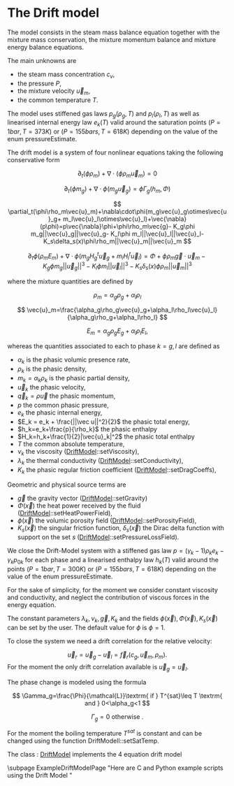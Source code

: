 The Drift model
===============	

The model consists in the steam mass balance equation together with the mixture mass conservation, the mixture momentum balance and mixture energy balance equations. 

The main unknowns are 
- the steam mass concentration $c_v$, 
- the pressure $P$, 
- the mixture velocity $\vec{u}_m$, 
- the common temperature $T$. 

The model uses stiffened gas laws $p_g(\rho_g,T)$ and  $p_l(\rho_l,T)$
 as well as linearised internal energy law $e_k(T)$
 valid around the saturation points $(P=1 bar, T=373K)$ or $(P=155 bars, T=618K)$ depending on the value of the enum pressureEstimate.

The drift model is a system of four nonlinear equations taking the following conservative form

$$
         \partial_t(\phi \rho_m) +\nabla\cdot(\phi\rho_m\vec{u}_m)=0
$$
 
$$
         \partial_t(\phi m_g)+\nabla\cdot\phi(m_g\vec{u}_g)=\phi\Gamma_g(h_m,\Phi)
$$
 
$$
         \partial_t(\phi\rho_m\vec{u}_m)+\nabla\cdot\phi(m_g\vec{u}_g\otimes\vec{u}_g+ m_l\vec{u}_l\otimes\vec{u}_l)+\vec{\nabla}(p\phi)=p\vec{\nabla}\phi+\phi\rho_m\vec{g}- K_g\phi m_g||\vec{u}_g||\vec{u}_g- K_l\phi m_l||\vec{u}_l||\vec{u}_l- K_s\delta_s(x)\phi\rho_m||\vec{u}_m||\vec{u}_m
$$
 
$$
         \partial_t\phi (\rho_m E_m)+\nabla\cdot\phi(m_g H_g{}^t\vec{u}_g+m_l H_l{}^t\vec{u}_l)=\Phi+\phi\rho_m\vec{g}\cdot\vec{u}_m- K_g\phi m_g||\vec{u}_g||^3- K_l\phi m_l||\vec{u}_l||^3- K_s\delta_s(x)\phi\rho_m||\vec{u}_m||^3
$$

where the mixture quantities are defined by

$$
\rho_m=\alpha_g\rho_g+\alpha_l\rho_l
$$
 
$$
\vec{u}_m=\frac{\alpha_g\rho_g\vec{u}_g+\alpha_l\rho_l\vec{u}_l}{\alpha_g\rho_g+\alpha_l\rho_l}
$$
 
$$
E_m=\alpha_g\rho_g E_g+\alpha_l\rho_l E_l,
$$

whereas the quantities associated to each to phase $k=g,l$ are defined as
- $\alpha_k$ is the phasic volumic presence rate,
- $\rho_k$ is the phasic density,
- $m_k=\alpha_k\rho_k$ is the phasic partial density,
- $\vec u_k$ the phasic velocity,
- $\vec q_k = \rho \vec u$ the phasic momentum,
- $p$ the common phasic pressure,
- $e_k$ the phasic internal energy,
- $E_k = e_k + \frac{||\vec u||^2}{2}$ the phasic total energy,
- $h_k=e_k+\frac{p}{\rho_k}$ the phasic enthalpy
- $H_k=h_k+\frac{1}{2}|\vec{u}_k|^2$ the phasic total enthalpy
- $T$ the common absolute temperature,
- $\nu_k$ the viscosity ([DriftModel](../../../Models/inc/DriftModel.hxx)::setViscosity),
- $\lambda_k$ the thermal conductivity ([DriftModel](../../../Models/inc/DriftModel.hxx)::setConductivity),
- $K_k$ the phasic regular friction coefficient ([DriftModel](../../../Models/inc/DriftModel.hxx)::setDragCoeffs),

Geometric and physical source terms are
- $\vec g$ the gravity vector ([DriftModel](../../../Models/inc/DriftModel.hxx)::setGravity)
- $\Phi(\vec x)$ the heat power received by the fluid ([DriftModel](../../../Models/inc/DriftModel.hxx)::setHeatPowerField),
- $\phi(\vec x)$ the volumic porosity field ([DriftModel](../../../Models/inc/DriftModel.hxx)::setPorosityField),
- $K_s(\vec x)$ the singular friction function, $\delta_s(\vec x)$ the Dirac delta function with support on the set $s$ ([DriftModel](../../../Models/inc/DriftModel.hxx)::setPressureLossField).

We close the Drift-Model system with a stiffened gas law $p = (\gamma_k -1) \rho_k e_k -\gamma_k p_{0k}$ for each phase 
and a linearised enthalpy law $h_k(T)$ valid around the points $(P=1 bar, T=300K)$ 
or $(P=155 bars, T=618K)$ depending on the value of the enum pressureEstimate.

For the sake of simplicity, for the moment we consider constant viscosity and conductivity, and neglect the contribution of viscous forces in the energy equation.

The constant parameters $\lambda_k, \nu_k,\vec g, K_k$ 
and the fields $\phi(\vec x), \Phi(\vec x), K_s(\vec x)$ can be set by the user. 
The default value for $\phi$ is $\phi=1$.


To close the system we need a drift correlation for the relative velocity:

$$
\vec{u}_r=\vec{u}_g-\vec{u}_l=\vec{f}_r(c_g,\vec{u}_m,\rho_m).
$$
For the moment the only drift correlation available is $\vec{u}_g=\vec{u}_l$.

The phase change is modeled using the formula

$$
 \Gamma_g=\frac{\Phi}{\mathcal{L}}\textrm{ if } T^{sat}\leq T \textrm{ and } 0<\alpha_g<1
$$
 
$$
 \Gamma_g=   0 \textrm{ otherwise }.
$$

For the moment the boiling temperature $T^{sat}$ is constant and can be changed using the function DriftModell::setSatTemp.

The class : [DriftModel](../../../Models/inc/DriftModel.hxx) implements the 4 equation drift model  

\subpage ExampleDriftModelPage "Here are C and Python example scripts using the Drift Model  "


